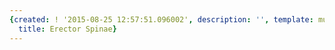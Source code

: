 ```yaml
---
{created: ! '2015-08-25 12:57:51.096002', description: '', template: muscle.html,
  title: Erector Spinae}
---
```

